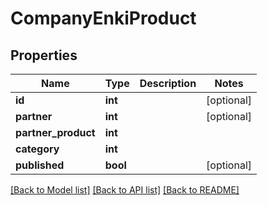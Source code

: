 # CompanyEnkiProduct

## Properties
Name | Type | Description | Notes
------------ | ------------- | ------------- | -------------
**id** | **int** |  | [optional] 
**partner** | **int** |  | [optional] 
**partner_product** | **int** |  | 
**category** | **int** |  | 
**published** | **bool** |  | [optional] 

[[Back to Model list]](../README.md#documentation-for-models) [[Back to API list]](../README.md#documentation-for-api-endpoints) [[Back to README]](../README.md)


